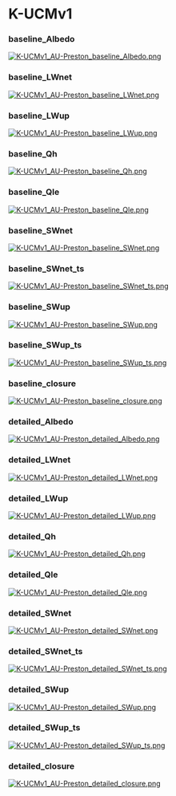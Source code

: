 # K-UCMv1

### baseline_Albedo
[![K-UCMv1_AU-Preston_baseline_Albedo.png](K-UCMv1_AU-Preston_baseline_Albedo.png)](K-UCMv1_AU-Preston_baseline_Albedo.png.png)

### baseline_LWnet
[![K-UCMv1_AU-Preston_baseline_LWnet.png](K-UCMv1_AU-Preston_baseline_LWnet.png)](K-UCMv1_AU-Preston_baseline_LWnet.png.png)

### baseline_LWup
[![K-UCMv1_AU-Preston_baseline_LWup.png](K-UCMv1_AU-Preston_baseline_LWup.png)](K-UCMv1_AU-Preston_baseline_LWup.png.png)

### baseline_Qh
[![K-UCMv1_AU-Preston_baseline_Qh.png](K-UCMv1_AU-Preston_baseline_Qh.png)](K-UCMv1_AU-Preston_baseline_Qh.png.png)

### baseline_Qle
[![K-UCMv1_AU-Preston_baseline_Qle.png](K-UCMv1_AU-Preston_baseline_Qle.png)](K-UCMv1_AU-Preston_baseline_Qle.png.png)

### baseline_SWnet
[![K-UCMv1_AU-Preston_baseline_SWnet.png](K-UCMv1_AU-Preston_baseline_SWnet.png)](K-UCMv1_AU-Preston_baseline_SWnet.png.png)

### baseline_SWnet_ts
[![K-UCMv1_AU-Preston_baseline_SWnet_ts.png](K-UCMv1_AU-Preston_baseline_SWnet_ts.png)](K-UCMv1_AU-Preston_baseline_SWnet_ts.png.png)

### baseline_SWup
[![K-UCMv1_AU-Preston_baseline_SWup.png](K-UCMv1_AU-Preston_baseline_SWup.png)](K-UCMv1_AU-Preston_baseline_SWup.png.png)

### baseline_SWup_ts
[![K-UCMv1_AU-Preston_baseline_SWup_ts.png](K-UCMv1_AU-Preston_baseline_SWup_ts.png)](K-UCMv1_AU-Preston_baseline_SWup_ts.png.png)

### baseline_closure
[![K-UCMv1_AU-Preston_baseline_closure.png](K-UCMv1_AU-Preston_baseline_closure.png)](K-UCMv1_AU-Preston_baseline_closure.png.png)

### detailed_Albedo
[![K-UCMv1_AU-Preston_detailed_Albedo.png](K-UCMv1_AU-Preston_detailed_Albedo.png)](K-UCMv1_AU-Preston_detailed_Albedo.png.png)

### detailed_LWnet
[![K-UCMv1_AU-Preston_detailed_LWnet.png](K-UCMv1_AU-Preston_detailed_LWnet.png)](K-UCMv1_AU-Preston_detailed_LWnet.png.png)

### detailed_LWup
[![K-UCMv1_AU-Preston_detailed_LWup.png](K-UCMv1_AU-Preston_detailed_LWup.png)](K-UCMv1_AU-Preston_detailed_LWup.png.png)

### detailed_Qh
[![K-UCMv1_AU-Preston_detailed_Qh.png](K-UCMv1_AU-Preston_detailed_Qh.png)](K-UCMv1_AU-Preston_detailed_Qh.png.png)

### detailed_Qle
[![K-UCMv1_AU-Preston_detailed_Qle.png](K-UCMv1_AU-Preston_detailed_Qle.png)](K-UCMv1_AU-Preston_detailed_Qle.png.png)

### detailed_SWnet
[![K-UCMv1_AU-Preston_detailed_SWnet.png](K-UCMv1_AU-Preston_detailed_SWnet.png)](K-UCMv1_AU-Preston_detailed_SWnet.png.png)

### detailed_SWnet_ts
[![K-UCMv1_AU-Preston_detailed_SWnet_ts.png](K-UCMv1_AU-Preston_detailed_SWnet_ts.png)](K-UCMv1_AU-Preston_detailed_SWnet_ts.png.png)

### detailed_SWup
[![K-UCMv1_AU-Preston_detailed_SWup.png](K-UCMv1_AU-Preston_detailed_SWup.png)](K-UCMv1_AU-Preston_detailed_SWup.png.png)

### detailed_SWup_ts
[![K-UCMv1_AU-Preston_detailed_SWup_ts.png](K-UCMv1_AU-Preston_detailed_SWup_ts.png)](K-UCMv1_AU-Preston_detailed_SWup_ts.png.png)

### detailed_closure
[![K-UCMv1_AU-Preston_detailed_closure.png](K-UCMv1_AU-Preston_detailed_closure.png)](K-UCMv1_AU-Preston_detailed_closure.png.png)


